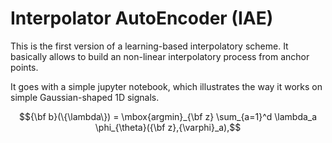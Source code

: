 # Interpolator AutoEncoder (IAE)

This is the first version of a learning-based interpolatory scheme. It basically allows to build an non-linear interpolatory process from anchor points.

It goes with a simple jupyter notebook, which illustrates the way it works on simple Gaussian-shaped 1D signals.

```math
{\bf b}(\{\lambda\}) = \mbox{argmin}_{\bf z} \sum_{a=1}^d \lambda_a \phi_{\theta}({\bf z},{\varphi}_a),
```
